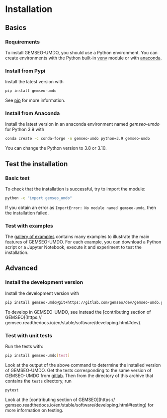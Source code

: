 <!---
Copyright 2021 IRT Saint Exupéry, https://www.irt-saintexupery.com

This work is licensed under the Creative Commons Attribution-ShareAlike 4.0
International License. To view a copy of this license, visit
http://creativecommons.org/licenses/by-sa/4.0/ or send a letter to Creative
Commons, PO Box 1866, Mountain View, CA 94042, USA.
--->

# Installation

## Basics

### Requirements

To install GEMSEO-UMDO,
you should use a Python environment.
You can create environments with
the Python built-in
[venv](https://docs.python.org/3.9/library/venv.html) module
or with [anaconda](https://docs.anaconda.com/anaconda/install).

### Install from Pypi

Install the latest version with

```bash
pip install gemseo-umdo
```

See [pip](https://pip.pypa.io/en/stable/getting-started/) for more information.

### Install from Anaconda

Install the latest version
in an anaconda environment named *gemseo-umdo* for Python 3.9 with

```bash
conda create -c conda-forge -n gemseo-umdo python=3.9 gemseo-umdo
```

You can change the Python version to 3.8 or 3.10.

## Test the installation

### Basic test

To check that the installation is successful,
try to import the module:

```bash
python -c "import gemseo_umdo"
```

If you obtain an error as `ImportError: No module named gemseo-umdo`,
then the installation failed.

### Test with examples

The [gallery of examples](../generated/examples/index.md) contains
many examples to illustrate the main features of GEMSEO-UMDO.
For each example,
you can download a Python script or a Jupyter Notebook,
execute it and experiment to test the installation.

## Advanced

### Install the development version

Install the development version with

```bash
pip install gemseo-umdo@git+https://gitlab.com/gemseo/dev/gemseo-umdo.git@develop
```

To develop in GEMSEO-UMDO,
see instead the [contributing section of GEMSEO](https://
gemseo.readthedocs.io/en/stable/software/developing.html#dev).

### Test with unit tests

Run the tests with:

```bash
pip install gemseo-umdo[test]

```

Look at the output of the above command
to determine the installed version of GEMSEO-UMDO.
Get the tests corresponding to the same version of GEMSEO-UMDO from
[gitlab](https://gitlab.com/gemseo/dev/gemseo-umdo>).
Then from the directory of this archive that contains the `tests` directory,
run

```bash
pytest
```

Look at the [contributing section of GEMSEO](https://
gemseo.readthedocs.io/en/stable/software/developing.html#testing)
for more information on testing.
